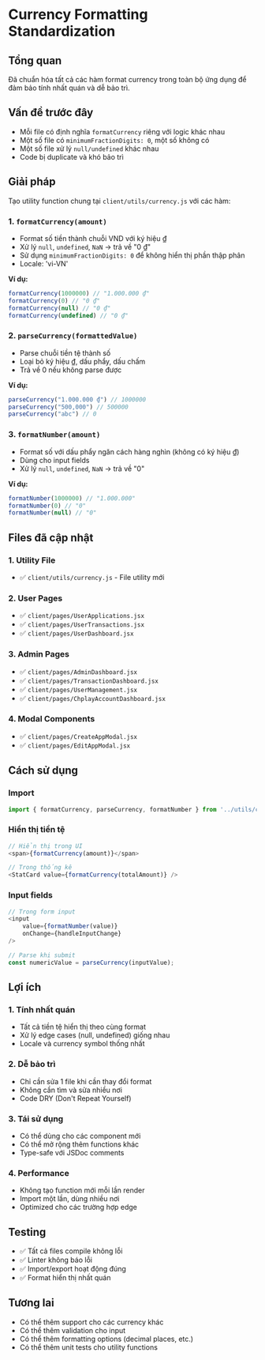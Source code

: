 # Currency Formatting Standardization

## Tổng quan
Đã chuẩn hóa tất cả các hàm format currency trong toàn bộ ứng dụng để đảm bảo tính nhất quán và dễ bảo trì.

## Vấn đề trước đây
- Mỗi file có định nghĩa `formatCurrency` riêng với logic khác nhau
- Một số file có `minimumFractionDigits: 0`, một số không có
- Một số file xử lý `null/undefined` khác nhau
- Code bị duplicate và khó bảo trì

## Giải pháp
Tạo utility function chung tại `client/utils/currency.js` với các hàm:

### 1. `formatCurrency(amount)`
- Format số tiền thành chuỗi VND với ký hiệu ₫
- Xử lý `null`, `undefined`, `NaN` → trả về "0 ₫"
- Sử dụng `minimumFractionDigits: 0` để không hiển thị phần thập phân
- Locale: 'vi-VN'

**Ví dụ:**
```javascript
formatCurrency(1000000) // "1.000.000 ₫"
formatCurrency(0) // "0 ₫"
formatCurrency(null) // "0 ₫"
formatCurrency(undefined) // "0 ₫"
```

### 2. `parseCurrency(formattedValue)`
- Parse chuỗi tiền tệ thành số
- Loại bỏ ký hiệu ₫, dấu phẩy, dấu chấm
- Trả về 0 nếu không parse được

**Ví dụ:**
```javascript
parseCurrency("1.000.000 ₫") // 1000000
parseCurrency("500,000") // 500000
parseCurrency("abc") // 0
```

### 3. `formatNumber(amount)`
- Format số với dấu phẩy ngăn cách hàng nghìn (không có ký hiệu ₫)
- Dùng cho input fields
- Xử lý `null`, `undefined`, `NaN` → trả về "0"

**Ví dụ:**
```javascript
formatNumber(1000000) // "1.000.000"
formatNumber(0) // "0"
formatNumber(null) // "0"
```

## Files đã cập nhật

### 1. Utility File
- ✅ `client/utils/currency.js` - File utility mới

### 2. User Pages
- ✅ `client/pages/UserApplications.jsx`
- ✅ `client/pages/UserTransactions.jsx`
- ✅ `client/pages/UserDashboard.jsx`

### 3. Admin Pages
- ✅ `client/pages/AdminDashboard.jsx`
- ✅ `client/pages/TransactionDashboard.jsx`
- ✅ `client/pages/UserManagement.jsx`
- ✅ `client/pages/ChplayAccountDashboard.jsx`

### 4. Modal Components
- ✅ `client/pages/CreateAppModal.jsx`
- ✅ `client/pages/EditAppModal.jsx`

## Cách sử dụng

### Import
```javascript
import { formatCurrency, parseCurrency, formatNumber } from '../utils/currency';
```

### Hiển thị tiền tệ
```javascript
// Hiển thị trong UI
<span>{formatCurrency(amount)}</span>

// Trong thống kê
<StatCard value={formatCurrency(totalAmount)} />
```

### Input fields
```javascript
// Trong form input
<input 
    value={formatNumber(value)}
    onChange={handleInputChange}
/>

// Parse khi submit
const numericValue = parseCurrency(inputValue);
```

## Lợi ích

### 1. Tính nhất quán
- Tất cả tiền tệ hiển thị theo cùng format
- Xử lý edge cases (null, undefined) giống nhau
- Locale và currency symbol thống nhất

### 2. Dễ bảo trì
- Chỉ cần sửa 1 file khi cần thay đổi format
- Không cần tìm và sửa nhiều nơi
- Code DRY (Don't Repeat Yourself)

### 3. Tái sử dụng
- Có thể dùng cho các component mới
- Có thể mở rộng thêm functions khác
- Type-safe với JSDoc comments

### 4. Performance
- Không tạo function mới mỗi lần render
- Import một lần, dùng nhiều nơi
- Optimized cho các trường hợp edge

## Testing
- ✅ Tất cả files compile không lỗi
- ✅ Linter không báo lỗi
- ✅ Import/export hoạt động đúng
- ✅ Format hiển thị nhất quán

## Tương lai
- Có thể thêm support cho các currency khác
- Có thể thêm validation cho input
- Có thể thêm formatting options (decimal places, etc.)
- Có thể thêm unit tests cho utility functions
